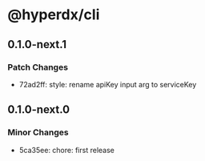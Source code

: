 # @hyperdx/cli

## 0.1.0-next.1

### Patch Changes

- 72ad2ff: style: rename apiKey input arg to serviceKey

## 0.1.0-next.0

### Minor Changes

- 5ca35ee: chore: first release
